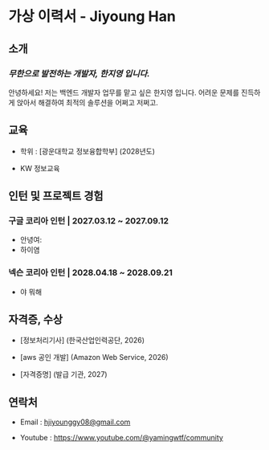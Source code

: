 # 가상 이력서 - **Jiyoung Han**

## 소개 

 ### *무한으로 발전하는 개발자, 한지영 입니다.*  


  안녕하세요! 저는 백엔드 개발자 업무를 맡고 싶은 한지영 입니다. 어려운 문제를 진득하게 앉아서 해결하여 최적의 솔루션을 어쩌고 저쩌고.

## 교육

   - 학위 : [광운대학교 정보융합학부] (2028년도)
     
   - KW 정보교육

## 인턴 및 프로젝트 경험

 ### 구글 코리아 인턴 | 2027.03.12 ~ 2027.09.12

   - 안녕여:
   - 하이염

 ### 넥슨 코리아 인턴 | 2028.04.18 ~ 2028.09.21

   - 야 뭐해




## 자격증, 수상

   - [정보처리기사] (한국산업인력공단, 2026)
     
   - [aws 공인 개발] (Amazon Web Service, 2026)
    
   - [자격증명] (발급 기관, 2027)

## 연락처

- Email   : hjiyounggy08@gmail.com
   
- Youtube : <https://www.youtube.com/@yamingwtf/community>
  

